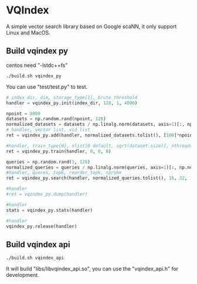# VQIndex

A simple vector search library based on Google scaNN, it only support Linux and MacOS.

## Build vqindex py
centos need "-lstdc++fs"
```
./build.sh vqindex_py
```
You can use "test/test.py" to test.
```python
# index_dir, dim, storage_type[1], brute_threshold
handler = vqindex_py.init(index_dir, 128, 1, 4096)

npoint = 8000
datasets = np.random.rand(npoint, 128)
normalized_datasets = datasets / np.linalg.norm(datasets, axis=1)[:, np.newaxis]
# handler, vector list, vid list
ret = vqindex_py.add(handler, normalized_datasets.tolist(), [100]*npoint)

#handler, train_type[0], nlist[0 default, sqrt(dataset.size)], nthreads
ret = vqindex_py.train(handler, 0, 0, 8)

queries = np.random.rand(1, 128)
normalized_queries = queries / np.linalg.norm(queries, axis=1)[:, np.newaxis]
#handler, queres, topk, reorder_topk, nprobe
ret = vqindex_py.search(handler, normalized_queries.tolist(), 16, 32, 16)

#handler
#ret = vqindex_py.dump(handler)

#handler
stats = vqindex_py.stats(handler)

#handler
vqindex_py.release(handler)
```

## Build vqindex api
```
./build.sh vqindex_api
```
It will build "libs/libvqindex_api.so", you can use the "vqindex_api.h" for development.
